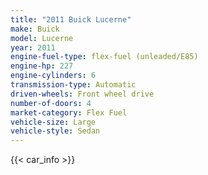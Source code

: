 ```yaml
---
title: "2011 Buick Lucerne"
make: Buick
model: Lucerne
year: 2011
engine-fuel-type: flex-fuel (unleaded/E85)
engine-hp: 227
engine-cylinders: 6
transmission-type: Automatic
driven-wheels: Front wheel drive
number-of-doors: 4
market-category: Flex Fuel
vehicle-size: Large
vehicle-style: Sedan
---
```


{{< car_info >}}
